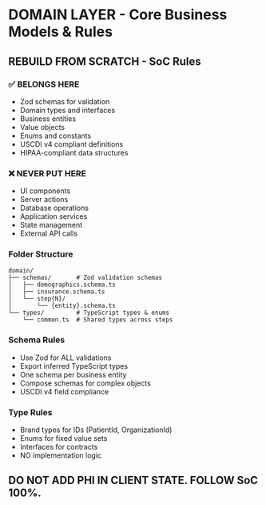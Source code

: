 # DOMAIN LAYER - Core Business Models & Rules

## REBUILD FROM SCRATCH - SoC Rules

### ✅ BELONGS HERE
- Zod schemas for validation
- Domain types and interfaces
- Business entities
- Value objects
- Enums and constants
- USCDI v4 compliant definitions
- HIPAA-compliant data structures

### ❌ NEVER PUT HERE
- UI components
- Server actions
- Database operations
- Application services
- State management
- External API calls

### Folder Structure
```
domain/
├── schemas/       # Zod validation schemas
│   ├── demographics.schema.ts
│   ├── insurance.schema.ts
│   └── step{N}/
│       └── {entity}.schema.ts
└── types/         # TypeScript types & enums
    └── common.ts  # Shared types across steps
```

### Schema Rules
- Use Zod for ALL validations
- Export inferred TypeScript types
- One schema per business entity
- Compose schemas for complex objects
- USCDI v4 field compliance

### Type Rules
- Brand types for IDs (PatientId, OrganizationId)
- Enums for fixed value sets
- Interfaces for contracts
- NO implementation logic

## DO NOT ADD PHI IN CLIENT STATE. FOLLOW SoC 100%.